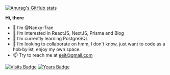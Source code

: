[![Anurag's GitHub stats](https://github-readme-stats.vercel.app/api?username=nanxy-tran&count_private=true&show_icons=true&theme=blueberry&border_radius=10)](https://github.com/anuraghazra/github-readme-stats)

**Hi, there**
- 👋 I’m @Nanxy-Tran
- 👀 I’m interested in ReactJS, NextJS, Prisma and Blog
- 🌱 I’m currently learning PostgreSQL
- 💞️ I’m looking to collaborate on hmm, I don't know, just want to code as a hob·by·ist, enjoy my own space. 
- 📫 Try to reach me at eeit@gmail.com

[![Visits Badge](https://badges.pufler.dev/visits/puf17640/git-badges)](https://badges.pufler.dev/nanxy-tran/nanxy-tran) [![Years Badge](https://badges.pufler.dev/years/puf17640)](https://badges.pufler.dev/years/nanxy-tran)


<!---
Nanxy-Tran/Nanxy-Tran is a ✨ special ✨ repository because its `README.md` (this file) appears on your GitHub profile.
You can click the Preview link to take a look at your changes.
--->

